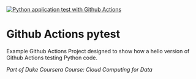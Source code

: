 
[![Python application test with Github Actions](https://github.com/noahgift/github-actions-pytest/actions/workflows/pythonapp.yml/badge.svg)](https://github.com/noahgift/github-actions-pytest/actions/workflows/pythonapp.yml)

# Github Actions pytest
Example Github Actions Project designed to show how a hello version of Github Actions testing Python code.

*Part of Duke Coursera Course:  Cloud Computing for Data*
